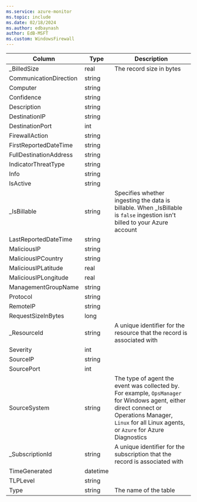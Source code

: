 ```yaml
---
ms.service: azure-monitor
ms.topic: include
ms.date: 02/18/2024
ms.author: edbaynash
author: EdB-MSFT
ms.custom: WindowsFirewall
---
```



| Column | Type | Description |
|---|---|---|
| _BilledSize | real | The record size in bytes |
| CommunicationDirection | string |   |
| Computer | string |   |
| Confidence | string |   |
| Description | string |   |
| DestinationIP | string |   |
| DestinationPort | int |   |
| FirewallAction | string |   |
| FirstReportedDateTime | string |   |
| FullDestinationAddress | string |   |
| IndicatorThreatType | string |   |
| Info | string |   |
| IsActive | string |   |
| _IsBillable | string | Specifies whether ingesting the data is billable. When _IsBillable is `false` ingestion isn't billed to your Azure account |
| LastReportedDateTime | string |   |
| MaliciousIP | string |   |
| MaliciousIPCountry | string |   |
| MaliciousIPLatitude | real |   |
| MaliciousIPLongitude | real |   |
| ManagementGroupName | string |   |
| Protocol | string |   |
| RemoteIP | string |   |
| RequestSizeInBytes | long |   |
| _ResourceId | string | A unique identifier for the resource that the record is associated with |
| Severity | int |   |
| SourceIP | string |   |
| SourcePort | int |   |
| SourceSystem | string | The type of agent the event was collected by. For example, `OpsManager` for Windows agent, either direct connect or Operations Manager, `Linux` for all Linux agents, or `Azure` for Azure Diagnostics |
| _SubscriptionId | string | A unique identifier for the subscription that the record is associated with |
| TimeGenerated | datetime |   |
| TLPLevel | string |   |
| Type | string | The name of the table |
